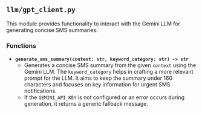 ## `llm/gpt_client.py`

This module provides functionality to interact with the Gemini LLM for generating concise SMS summaries.

### Functions

- **`generate_sms_summary(context: str, keyword_category: str) -> str`**
  - Generates a concise SMS summary from the given `context` using the Gemini LLM. The `keyword_category` helps in crafting a more relevant prompt for the LLM. It aims to keep the summary under 160 characters and focuses on key information for urgent SMS notifications.
  - If the `GEMINI_API_KEY` is not configured or an error occurs during generation, it returns a generic fallback message.